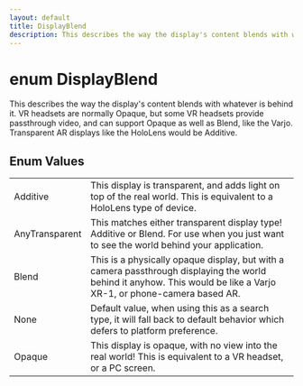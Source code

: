 ```yaml
---
layout: default
title: DisplayBlend
description: This describes the way the display's content blends with whatever is behind it. VR headsets are normally Opaque, but some VR headsets provide passthrough video, and can support Opaque as well as Blend, like the Varjo. Transparent AR displays like the HoloLens would be Additive.
---
```

# enum DisplayBlend

This describes the way the display's content blends with
whatever is behind it. VR headsets are normally Opaque, but some VR
headsets provide passthrough video, and can support Opaque as well as
Blend, like the Varjo. Transparent AR displays like the HoloLens
would be Additive.

## Enum Values

|  |  |
|--|--|
|Additive|This display is transparent, and adds light on top of the real world. This is equivalent to a HoloLens type of device.|
|AnyTransparent|This matches either transparent display type! Additive or Blend. For use when you just want to see the world behind your application.|
|Blend|This is a physically opaque display, but with a camera passthrough displaying the world behind it anyhow. This would be like a Varjo XR-1, or phone-camera based AR.|
|None|Default value, when using this as a search type, it will fall back to default behavior which defers to platform preference.|
|Opaque|This display is opaque, with no view into the real world! This is equivalent to a VR headset, or a PC screen.|
